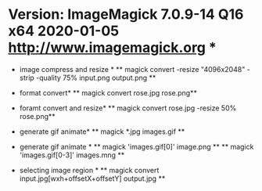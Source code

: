 # Version: ImageMagick 7.0.9-14 Q16 x64 2020-01-05 http://www.imagemagick.org *

* image compress and resize *
** magick convert -resize "4096x2048" -strip -quality 75% input.png output.png **
* format convert*
** magick convert rose.jpg rose.png**

* foramt convert and resize*
** magick convert rose.jpg -resize 50% rose.png**

* generate gif animate*
** magick *.jpg images.gif **

* generate gif animate *
** magick 'images.gif[0]' image.png **
** magick 'images.gif[0-3]' images.mng **

* selecting image region *
** magick convert input.jpg[wxh+offsetX+offsetY] output.jpg **